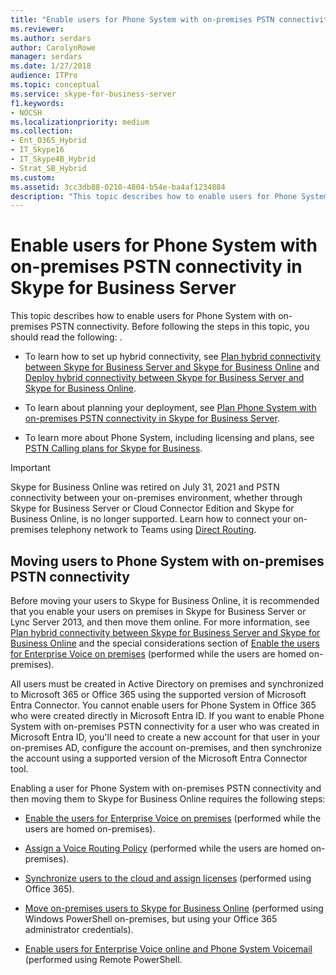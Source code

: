 ```yaml
---
title: "Enable users for Phone System with on-premises PSTN connectivity in Skype for Business Server"
ms.reviewer: 
ms.author: serdars
author: CarolynRowe
manager: serdars
ms.date: 1/27/2018
audience: ITPro
ms.topic: conceptual
ms.service: skype-for-business-server
f1.keywords:
- NOCSH
ms.localizationpriority: medium
ms.collection:
- Ent_O365_Hybrid
- IT_Skype16
- IT_Skype4B_Hybrid
- Strat_SB_Hybrid
ms.custom: 
ms.assetid: 3cc3db88-0210-4804-b54e-ba4af1234884
description: "This topic describes how to enable users for Phone System with on-premises PSTN connectivity. Before following the steps in this topic, you should read the following: ."
---
```


# Enable users for Phone System with on-premises PSTN connectivity in Skype for Business Server

This topic describes how to enable users for Phone System with on-premises PSTN connectivity. Before following the steps in this topic, you should read the following: .
  
- To learn how to set up hybrid connectivity, see [Plan hybrid connectivity between Skype for Business Server and Skype for Business Online](../../../SfbHybrid/hybrid/plan-hybrid-connectivity.md?bc=%2fSkypeForBusiness%2fbreadcrumb%2ftoc.json&toc=%2fSkypeForBusiness%2ftoc.json) and [Deploy hybrid connectivity between Skype for Business Server and Skype for Business Online](../../../SfbHybrid/hybrid/configure-hybrid-connectivity.md?bc=%2fSkypeForBusiness%2fbreadcrumb%2ftoc.json&toc=%2fSkypeForBusiness%2ftoc.json).
    
- To learn about planning your deployment, see [Plan Phone System with on-premises PSTN connectivity in Skype for Business Server](plan-phone-system-with-on-premises-pstn-connectivity.md).
    
- To learn more about Phone System, including licensing and plans, see [PSTN Calling plans for Skype for Business](https://support.office.com/article/PSTN-Calling-plans-for-Skype-for-Business-f47c6a97-bc8b-42e6-b5d4-ce6b41ed1918).
    
> [!Important]
> Skype for Business Online was retired on July 31, 2021 and PSTN connectivity between your on-premises environment, whether through Skype for Business Server or Cloud Connector Edition and Skype for Business Online, is no longer supported. Learn how to connect your on-premises telephony network to Teams using [Direct Routing](/MicrosoftTeams/direct-routing-landing-page).

## Moving users to Phone System with on-premises PSTN connectivity

Before moving your users to Skype for Business Online, it is recommended that you enable your users on premises in Skype for Business Server or Lync Server 2013, and then move them online. For more information, see [Plan hybrid connectivity between Skype for Business Server and Skype for Business Online](../../../SfbHybrid/hybrid/plan-hybrid-connectivity.md?bc=%2fSkypeForBusiness%2fbreadcrumb%2ftoc.json&toc=%2fSkypeForBusiness%2ftoc.json) and the special considerations section of [Enable the users for Enterprise Voice on premises](enable-the-users-for-enterprise-voice-on-premises.md) (performed while the users are homed on-premises). 
  
All users must be created in Active Directory on premises and synchronized to Microsoft 365 or Office 365 using the supported version of Microsoft Entra Connector. You cannot enable users for Phone System in Office 365 who were created directly in Microsoft Entra ID. If you want to enable Phone System with on-premises PSTN connectivity for a user who was created in Microsoft Entra ID, you'll need to create a new account for that user in your on-premises AD, configure the account on-premises, and then synchronize the account using a supported version of the Microsoft Entra Connector tool. 
  
Enabling a user for Phone System with on-premises PSTN connectivity and then moving them to Skype for Business Online requires the following steps:
  
- [Enable the users for Enterprise Voice on premises](enable-the-users-for-enterprise-voice-on-premises.md) (performed while the users are homed on-premises).
    
- [Assign a Voice Routing Policy](assign-a-voice-routing-policy.md) (performed while the users are homed on-premises).
    
- [Synchronize users to the cloud and assign licenses](../../../SfbHybrid/hybrid/configure-hybrid-connectivity.md?bc=%2fSkypeForBusiness%2fbreadcrumb%2ftoc.json&toc=%2fSkypeForBusiness%2ftoc.json) (performed using Office 365).
    
- [Move on-premises users to Skype for Business Online](../../../SfbHybrid/hybrid/move-users-from-on-premises-to-skype-for-business-online.md) (performed using Windows PowerShell on-premises, but using your Office 365 administrator credentials).
    
- [Enable users for Enterprise Voice online and Phone System Voicemail](enable-users-for-enterprise-voice-online-and-phone-system-voicemail.md) (performed using Remote PowerShell.
